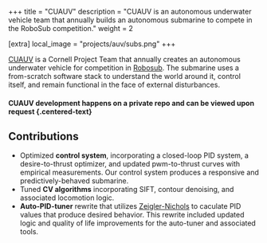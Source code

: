 +++
title = "CUAUV"
description = "CUAUV is an autonomous underwater vehicle team that annually builds an autonomous submarine to compete in the RoboSub competition."
weight = 2

[extra]
local_image = "projects/auv/subs.png"
+++

[CUAUV](https://cuauv.org) is a Cornell Project Team that annually creates an
autonomous underwater vehicle for competition in [Robosub](https://robonation.org/programs/robosub/).
The submarine uses a from-scratch software stack to understand the world around
it, control itself, and remain functional in the face of external disturbances.


#### CUAUV development happens on a private repo and can be viewed upon request {.centered-text}

## Contributions

 - Optimized **control system**, incorporating a closed-loop PID system, a
 desire-to-thrust optimizer, and updated pwm-to-thrust curves with empirical measurements.
 Our control system produces a responsive and predictively-behaved submarine.
 - Tuned **CV algorithms** incorporating SIFT, contour denoising, and associated
 locomotion logic.
 - **Auto-PID-tuner** rewrite that utilizes [Zeigler-Nichols](https://en.wikipedia.org/wiki/Ziegler%E2%80%93Nichols_method)
 to caculate PID values that produce desired behavior. This rewrite included
 updated logic and quality of life improvements for the auto-tuner and associated
 tools.
